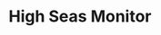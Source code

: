 ---
title: High Seas Monitor
tagline: Real-time inventory and price alerts for Hack Club's High Seas Shop
mainImage: "@assets/img/projects/high-seas-monitor.png"
pinned: true
---